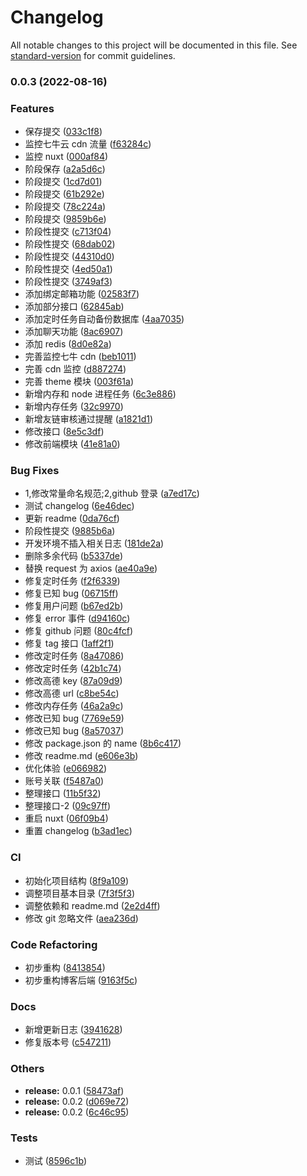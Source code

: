 # Changelog

All notable changes to this project will be documented in this file. See [standard-version](https://github.com/conventional-changelog/standard-version) for commit guidelines.

### 0.0.3 (2022-08-16)

### Features

- 保存提交 ([033c1f8](https://github.com/galaxy-s10/vue3-blog-server/commit/033c1f8dcdbd56a3b9e5b2f8327a3b1e6f6c0dff))
- 监控七牛云 cdn 流量 ([f63284c](https://github.com/galaxy-s10/vue3-blog-server/commit/f63284c531881f8ccf51fb76a3358fe3185b495c))
- 监控 nuxt ([000af84](https://github.com/galaxy-s10/vue3-blog-server/commit/000af843c647fd0099debdcf90eece4a83ad805f))
- 阶段保存 ([a2a5d6c](https://github.com/galaxy-s10/vue3-blog-server/commit/a2a5d6cc75ccf3048b48bcb67e715c7737e55c81))
- 阶段提交 ([1cd7d01](https://github.com/galaxy-s10/vue3-blog-server/commit/1cd7d012aeb75c797a737c2c7b0ac009b8d9d661))
- 阶段提交 ([61b292e](https://github.com/galaxy-s10/vue3-blog-server/commit/61b292e33f01b2f7e945f25ab714377c7425931b))
- 阶段提交 ([78c224a](https://github.com/galaxy-s10/vue3-blog-server/commit/78c224a0432479c313e2235ed2d8b180267c1447))
- 阶段提交 ([9859b6e](https://github.com/galaxy-s10/vue3-blog-server/commit/9859b6e3714c5cb31dbe6ec2143856fb60bb9292))
- 阶段性提交 ([c713f04](https://github.com/galaxy-s10/vue3-blog-server/commit/c713f04d7f976462d5a1490e3149a7cfefb10cb5))
- 阶段性提交 ([68dab02](https://github.com/galaxy-s10/vue3-blog-server/commit/68dab02ebe98f6f4f75b0bf0992b370ba9061b80))
- 阶段性提交 ([44310d0](https://github.com/galaxy-s10/vue3-blog-server/commit/44310d039efc497ff547176dad3de6bc2bb7ffe6))
- 阶段性提交 ([4ed50a1](https://github.com/galaxy-s10/vue3-blog-server/commit/4ed50a10e2300aa3ed6783c0bec94d93ee967c1b))
- 阶段性提交 ([3749af3](https://github.com/galaxy-s10/vue3-blog-server/commit/3749af3159c667d98d4890bf1be943b35c08f095))
- 添加绑定邮箱功能 ([02583f7](https://github.com/galaxy-s10/vue3-blog-server/commit/02583f76751a9226a93fd438edd15372192c383c))
- 添加部分接口 ([62845ab](https://github.com/galaxy-s10/vue3-blog-server/commit/62845abcebb3f4261efbfbc3a6fee9ac5f444da4))
- 添加定时任务自动备份数据库 ([4aa7035](https://github.com/galaxy-s10/vue3-blog-server/commit/4aa70359b4c1303593b076dc97e3619fcb31af48))
- 添加聊天功能 ([8ac6907](https://github.com/galaxy-s10/vue3-blog-server/commit/8ac6907e036dce948d860ed43cc9ef065487e63b))
- 添加 redis ([8d0e82a](https://github.com/galaxy-s10/vue3-blog-server/commit/8d0e82a1852e2b9554f3ed36c5157bf8794860ff))
- 完善监控七牛 cdn ([beb1011](https://github.com/galaxy-s10/vue3-blog-server/commit/beb10118a6fe370b18894e64902ffa7ae46560fd))
- 完善 cdn 监控 ([d887274](https://github.com/galaxy-s10/vue3-blog-server/commit/d8872740e68e78ca6b3361bdca560dba2e135476))
- 完善 theme 模块 ([003f61a](https://github.com/galaxy-s10/vue3-blog-server/commit/003f61a76d6123c9825d2791aec92ea1fff9cb2a))
- 新增内存和 node 进程任务 ([6c3e886](https://github.com/galaxy-s10/vue3-blog-server/commit/6c3e886ba96185e7f8f8ee1da56a29430e8c9655))
- 新增内存任务 ([32c9970](https://github.com/galaxy-s10/vue3-blog-server/commit/32c9970f64cc0692b6c05faf771d39926c1848bd))
- 新增友链审核通过提醒 ([a1821d1](https://github.com/galaxy-s10/vue3-blog-server/commit/a1821d1a51b401d820da82e6163b8926442242c5))
- 修改接口 ([8e5c3df](https://github.com/galaxy-s10/vue3-blog-server/commit/8e5c3dfbb421d89425ab98543b21649b49c3c465))
- 修改前端模块 ([41e81a0](https://github.com/galaxy-s10/vue3-blog-server/commit/41e81a0a9c6fb7d25a5b44786f1e69579f70a261))

### Bug Fixes

- 1,修改常量命名规范;2,github 登录 ([a7ed17c](https://github.com/galaxy-s10/vue3-blog-server/commit/a7ed17ccbe448539c1f71206a74859afe5f5d9d0))
- 测试 changelog ([6e46dec](https://github.com/galaxy-s10/vue3-blog-server/commit/6e46dec09416fac94df74795c2d5d1f8e597e887))
- 更新 readme ([0da76cf](https://github.com/galaxy-s10/vue3-blog-server/commit/0da76cf7b36b12ef27888d45d89a6e4a93076532))
- 阶段性提交 ([9885b6a](https://github.com/galaxy-s10/vue3-blog-server/commit/9885b6a946feadf70a14fa40225e4fc9cee1bf38))
- 开发环境不插入相关日志 ([181de2a](https://github.com/galaxy-s10/vue3-blog-server/commit/181de2a72789bf2de9e7a0e7f23dd7e07d90db01))
- 删除多余代码 ([b5337de](https://github.com/galaxy-s10/vue3-blog-server/commit/b5337de3018e770244dd675b39e70b3fc6adb17c))
- 替换 request 为 axios ([ae40a9e](https://github.com/galaxy-s10/vue3-blog-server/commit/ae40a9ed061a7152d856cbed1d871aad07a20c0f))
- 修复定时任务 ([f2f6339](https://github.com/galaxy-s10/vue3-blog-server/commit/f2f6339946f98b028799d0d0123d0ea6d8c90abe))
- 修复已知 bug ([06715ff](https://github.com/galaxy-s10/vue3-blog-server/commit/06715ff61ff7d33d2b27200514b53cf9be672c48))
- 修复用户问题 ([b67ed2b](https://github.com/galaxy-s10/vue3-blog-server/commit/b67ed2bea85aceff4c386dbaf63d25fcb47d0b7c))
- 修复 error 事件 ([d94160c](https://github.com/galaxy-s10/vue3-blog-server/commit/d94160c6ff2835477620885a365b3cfae0d7cbc0))
- 修复 github 问题 ([80c4fcf](https://github.com/galaxy-s10/vue3-blog-server/commit/80c4fcfe2be9edb596459f972b5aec063d2da30e))
- 修复 tag 接口 ([1aff2f1](https://github.com/galaxy-s10/vue3-blog-server/commit/1aff2f1ccb27376acb3e50f2306b796e310f563e))
- 修改定时任务 ([8a47086](https://github.com/galaxy-s10/vue3-blog-server/commit/8a470867c4e920106370a07a5452425b9bb26801))
- 修改定时任务 ([42b1c74](https://github.com/galaxy-s10/vue3-blog-server/commit/42b1c74466fec91d14d5e06a8ba2e81acc5089a8))
- 修改高德 key ([87a09d9](https://github.com/galaxy-s10/vue3-blog-server/commit/87a09d9bf45a0a32bcca9bca530bd6e0f50eed68))
- 修改高德 url ([c8be54c](https://github.com/galaxy-s10/vue3-blog-server/commit/c8be54c503a539418282c987ae32322061f418f1))
- 修改内存任务 ([46a2a9c](https://github.com/galaxy-s10/vue3-blog-server/commit/46a2a9c9cd6d253ec69fd335b0d8fde7713953c9))
- 修改已知 bug ([7769e59](https://github.com/galaxy-s10/vue3-blog-server/commit/7769e59af30e309ea1312a1a8a8643df7e6f52ed))
- 修改已知 bug ([8a57037](https://github.com/galaxy-s10/vue3-blog-server/commit/8a570377e9e251d93a7895db7512c07bf45a4bb1))
- 修改 package.json 的 name ([8b6c417](https://github.com/galaxy-s10/vue3-blog-server/commit/8b6c41712339a2808132de3e4524668dce3b3eab))
- 修改 readme.md ([e606e3b](https://github.com/galaxy-s10/vue3-blog-server/commit/e606e3bbd8436ae5836df6624c796a879193e4a8))
- 优化体验 ([e066982](https://github.com/galaxy-s10/vue3-blog-server/commit/e0669822ab719c471f558afc5f9fc762d5f296dc))
- 账号关联 ([f5487a0](https://github.com/galaxy-s10/vue3-blog-server/commit/f5487a0201b358309696cc2869cca776c3fcf53a))
- 整理接口 ([11b5f32](https://github.com/galaxy-s10/vue3-blog-server/commit/11b5f32b9c698ffc50e522affbf26b0fbde7de63))
- 整理接口-2 ([09c97ff](https://github.com/galaxy-s10/vue3-blog-server/commit/09c97ff005da2aa20003bbb4dd6745f647c0455d))
- 重启 nuxt ([06f09b4](https://github.com/galaxy-s10/vue3-blog-server/commit/06f09b4145dc097ef749f20809ec92b32bc94cd8))
- 重置 changelog ([b3ad1ec](https://github.com/galaxy-s10/vue3-blog-server/commit/b3ad1ec79ce56cecb067c24c6da497eb8e1bcf00))

### CI

- 初始化项目结构 ([8f9a109](https://github.com/galaxy-s10/vue3-blog-server/commit/8f9a109f891739e22305f1bced302bd140bb6ccb))
- 调整项目基本目录 ([7f3f5f3](https://github.com/galaxy-s10/vue3-blog-server/commit/7f3f5f361f00490b8d4cb9b188a53ef51f60bb2a))
- 调整依赖和 readme.md ([2e2d4ff](https://github.com/galaxy-s10/vue3-blog-server/commit/2e2d4ff9dd8f21ad6819ec1d2197dfa081cd7469))
- 修改 git 忽略文件 ([aea236d](https://github.com/galaxy-s10/vue3-blog-server/commit/aea236d0bf0d559fde3a89c7fae5d05e40485ca4))

### Code Refactoring

- 初步重构 ([8413854](https://github.com/galaxy-s10/vue3-blog-server/commit/84138545eb1c00ba7fddf3a8e523c84b2ec9d7b7))
- 初步重构博客后端 ([9163f5c](https://github.com/galaxy-s10/vue3-blog-server/commit/9163f5ca0ed6cf57614d1519e665b8fbe7aa5dcb))

### Docs

- 新增更新日志 ([3941628](https://github.com/galaxy-s10/vue3-blog-server/commit/394162886247c40b036aaff4a6cd3d250f2edcd8))
- 修复版本号 ([c547211](https://github.com/galaxy-s10/vue3-blog-server/commit/c5472119074b99ea5735ef5de5c35be5b41b96ee))

### Others

- **release:** 0.0.1 ([58473af](https://github.com/galaxy-s10/vue3-blog-server/commit/58473af0399cb56a86129a78f1b2aeda43a42155))
- **release:** 0.0.2 ([d069e72](https://github.com/galaxy-s10/vue3-blog-server/commit/d069e7288f0c031db6a9a2c5312e515c4d6bb3bb))
- **release:** 0.0.2 ([6c46c95](https://github.com/galaxy-s10/vue3-blog-server/commit/6c46c952905e88cba989ee72486255eee72c2e76))

### Tests

- 测试 ([8596c1b](https://github.com/galaxy-s10/vue3-blog-server/commit/8596c1b31f11a16808de6902d5517a2771b94007))
